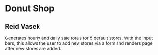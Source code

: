 # Donut Shop
## Reid Vasek
Generates hourly and daily sale totals for 5 default stores.
With the input bars, this allows the user to add new stores via a form and renders page after new stores are added.




